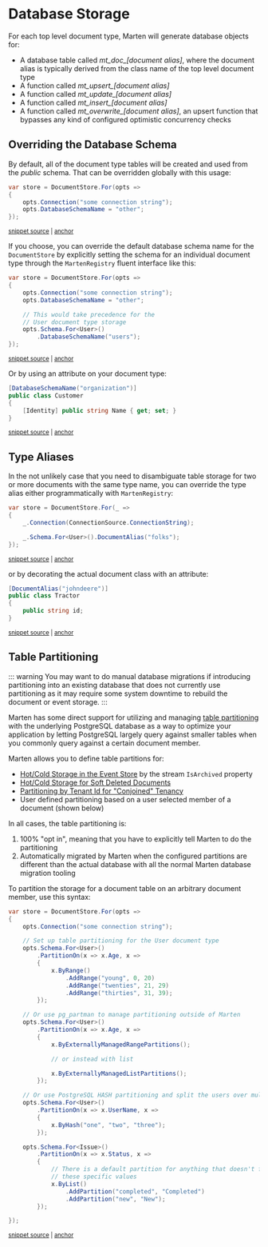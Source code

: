 # Database Storage

For each top level document type, Marten will generate database objects for:

* A database table called *mt_doc_[document alias]*, where the document alias is typically derived from the class name of the top level document type
* A function called *mt_upsert_[document alias]*
* A function called *mt_update_[document alias]*
* A function called *mt_insert_[document alias]*
* A function called *mt_overwrite_[document alias]*, an upsert function that bypasses any kind of configured optimistic concurrency checks

## Overriding the Database Schema

By default, all of the document type tables will be created and used from the *public* schema. That can be overridden globally with
this usage:

<!-- snippet: sample_setting_database_schema_name -->
<a id='snippet-sample_setting_database_schema_name'></a>
```cs
var store = DocumentStore.For(opts =>
{
    opts.Connection("some connection string");
    opts.DatabaseSchemaName = "other";
});
```
<sup><a href='https://github.com/JasperFx/marten/blob/master/src/Marten.Testing/Examples/ConfiguringDatabaseSchemaName.cs#L9-L17' title='Snippet source file'>snippet source</a> | <a href='#snippet-sample_setting_database_schema_name' title='Start of snippet'>anchor</a></sup>
<!-- endSnippet -->

If you choose, you can override the default database schema name for the `DocumentStore` by explicitly setting the schema for an individual document type through the `MartenRegistry` fluent interface like this:

<!-- snippet: sample_configure_schema_by_document_type -->
<a id='snippet-sample_configure_schema_by_document_type'></a>
```cs
var store = DocumentStore.For(opts =>
{
    opts.Connection("some connection string");
    opts.DatabaseSchemaName = "other";

    // This would take precedence for the
    // User document type storage
    opts.Schema.For<User>()
        .DatabaseSchemaName("users");
});
```
<sup><a href='https://github.com/JasperFx/marten/blob/master/src/Marten.Testing/Examples/ConfiguringDatabaseSchemaName.cs#L22-L35' title='Snippet source file'>snippet source</a> | <a href='#snippet-sample_configure_schema_by_document_type' title='Start of snippet'>anchor</a></sup>
<!-- endSnippet -->

Or by using an attribute on your document type:

<!-- snippet: sample_using_DatabaseSchemaName_attribute -->
<a id='snippet-sample_using_databaseschemaname_attribute'></a>
```cs
[DatabaseSchemaName("organization")]
public class Customer
{
    [Identity] public string Name { get; set; }
}
```
<sup><a href='https://github.com/JasperFx/marten/blob/master/src/DocumentDbTests/Configuration/DocumentMappingTests.cs#L866-L874' title='Snippet source file'>snippet source</a> | <a href='#snippet-sample_using_databaseschemaname_attribute' title='Start of snippet'>anchor</a></sup>
<!-- endSnippet -->

## Type Aliases

In the not unlikely case that you need to disambiguate table storage for two or more documents with the same type name, you can override the type alias either programmatically with `MartenRegistry`:

<!-- snippet: sample_marten-registry-to-override-document-alias -->
<a id='snippet-sample_marten-registry-to-override-document-alias'></a>
```cs
var store = DocumentStore.For(_ =>
{
    _.Connection(ConnectionSource.ConnectionString);

    _.Schema.For<User>().DocumentAlias("folks");
});
```
<sup><a href='https://github.com/JasperFx/marten/blob/master/src/DocumentDbTests/Configuration/configuring_the_document_type_alias.cs#L26-L33' title='Snippet source file'>snippet source</a> | <a href='#snippet-sample_marten-registry-to-override-document-alias' title='Start of snippet'>anchor</a></sup>
<!-- endSnippet -->

or by decorating the actual document class with an attribute:

<!-- snippet: sample_using-document-alias-attribute -->
<a id='snippet-sample_using-document-alias-attribute'></a>
```cs
[DocumentAlias("johndeere")]
public class Tractor
{
    public string id;
}
```
<sup><a href='https://github.com/JasperFx/marten/blob/master/src/DocumentDbTests/Configuration/configuring_the_document_type_alias.cs#L38-L44' title='Snippet source file'>snippet source</a> | <a href='#snippet-sample_using-document-alias-attribute' title='Start of snippet'>anchor</a></sup>
<!-- endSnippet -->

## Table Partitioning <Badge type="tip" text="7.26" />

::: warning
You may want to do manual database migrations if introducing partitioning into an existing database that does not
currently use partitioning as it may require some system downtime to rebuild the document or event storage. 
:::

Marten has some direct support for utilizing and managing [table partitioning](https://www.postgresql.org/docs/current/ddl-partitioning.html) with the underlying PostgreSQL database as
a way to optimize your application by letting PostgreSQL largely query against smaller tables when you commonly query against
a certain document member.

Marten allows you to define table partitions for:

* [Hot/Cold Storage in the Event Store](/events/optimizing.html) by the stream `IsArchived` property
* [Hot/Cold Storage for Soft Deleted Documents](/documents/deletes.html#partitioning-by-deleted-status)
* [Partitioning by Tenant Id for "Conjoined" Tenancy](/documents/multi-tenancy.html#partitioning-by-tenant)
* User defined partitioning based on a user selected member of a document (shown below)

In all cases, the table partitioning is:

1. 100% "opt in", meaning that you have to explicitly tell Marten to do the partitioning
2. Automatically migrated by Marten when the configured partitions are different than the actual database with all the normal
  Marten database migration tooling

To partition the storage for a document table on an arbitrary document member, use this syntax:

<!-- snippet: sample_configuring_partitioning_by_document_member -->
<a id='snippet-sample_configuring_partitioning_by_document_member'></a>
```cs
var store = DocumentStore.For(opts =>
{
    opts.Connection("some connection string");

    // Set up table partitioning for the User document type
    opts.Schema.For<User>()
        .PartitionOn(x => x.Age, x =>
        {
            x.ByRange()
                .AddRange("young", 0, 20)
                .AddRange("twenties", 21, 29)
                .AddRange("thirties", 31, 39);
        });

    // Or use pg_partman to manage partitioning outside of Marten
    opts.Schema.For<User>()
        .PartitionOn(x => x.Age, x =>
        {
            x.ByExternallyManagedRangePartitions();

            // or instead with list

            x.ByExternallyManagedListPartitions();
        });

    // Or use PostgreSQL HASH partitioning and split the users over multiple tables
    opts.Schema.For<User>()
        .PartitionOn(x => x.UserName, x =>
        {
            x.ByHash("one", "two", "three");
        });

    opts.Schema.For<Issue>()
        .PartitionOn(x => x.Status, x =>
        {
            // There is a default partition for anything that doesn't fall into
            // these specific values
            x.ByList()
                .AddPartition("completed", "Completed")
                .AddPartition("new", "New");
        });

});
```
<sup><a href='https://github.com/JasperFx/marten/blob/master/src/CoreTests/Partitioning/partitioning_documents_on_duplicate_fields.cs#L35-L81' title='Snippet source file'>snippet source</a> | <a href='#snippet-sample_configuring_partitioning_by_document_member' title='Start of snippet'>anchor</a></sup>
<!-- endSnippet -->


